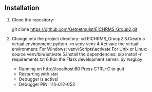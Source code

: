 
## Installation
1. Clone the repository:

   git clone https://github.com/Getnetmulat/EICHRMS_Group2.git
2. Change into the project directory:
   cd EICHRMS_Group2
3.Create a virtual environment:
   python -m venv venv
4.Activate the virtual environment:
   For Windows:
      venv\Scripts\activate
   For Unix or Linux:
      source venv/bin/activate
5.Install the dependencies:
   pip install -r requirements.txt
6.Run the Flask development server:
   py wsgi.py
   * Running on http://localhost:80
   Press CTRL+C to quit
   * Restarting with stat
   * Debugger is active!
   * Debugger PIN: 114-012-053

